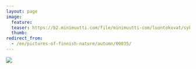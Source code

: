 ```yaml
---
layout: page
image:
  feature:
  teaser: https://b2.minimuutti.com/file/minimuutti-com/luontokuvat/syksy/DSC14655-245px.jpg
  thumb:
redirect_from:
  - /en/pictures-of-finnish-nature/autumn/00035/
---
```


[![](https://b2.minimuutti.com/file/minimuutti-com/luontokuvat/syksy/DSC14655-800px.jpg)](https://dl.dropboxusercontent.com/sh/ea1wtnz7z734o12/AABYEbDHjRZoHkiaJDvB2t--a/luontokuvat/syksy/DSC14655.jpg)
